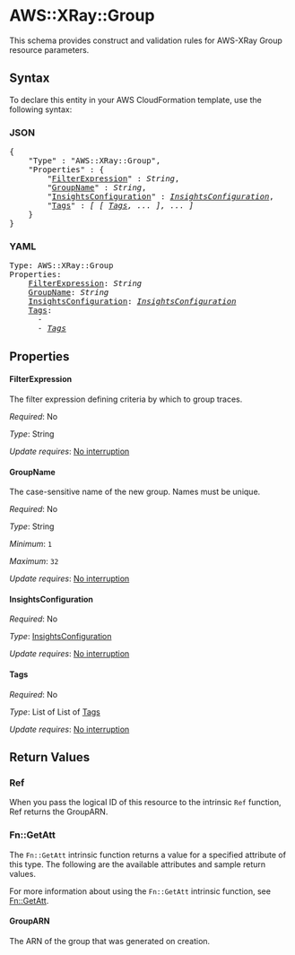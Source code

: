 # AWS::XRay::Group

This schema provides construct and validation rules for AWS-XRay Group resource parameters.

## Syntax

To declare this entity in your AWS CloudFormation template, use the following syntax:

### JSON

<pre>
{
    "Type" : "AWS::XRay::Group",
    "Properties" : {
        "<a href="#filterexpression" title="FilterExpression">FilterExpression</a>" : <i>String</i>,
        "<a href="#groupname" title="GroupName">GroupName</a>" : <i>String</i>,
        "<a href="#insightsconfiguration" title="InsightsConfiguration">InsightsConfiguration</a>" : <i><a href="insightsconfiguration.md">InsightsConfiguration</a></i>,
        "<a href="#tags" title="Tags">Tags</a>" : <i>[ [ <a href="tags.md">Tags</a>, ... ], ... ]</i>
    }
}
</pre>

### YAML

<pre>
Type: AWS::XRay::Group
Properties:
    <a href="#filterexpression" title="FilterExpression">FilterExpression</a>: <i>String</i>
    <a href="#groupname" title="GroupName">GroupName</a>: <i>String</i>
    <a href="#insightsconfiguration" title="InsightsConfiguration">InsightsConfiguration</a>: <i><a href="insightsconfiguration.md">InsightsConfiguration</a></i>
    <a href="#tags" title="Tags">Tags</a>: <i>
      - 
      - <a href="tags.md">Tags</a></i>
</pre>

## Properties

#### FilterExpression

The filter expression defining criteria by which to group traces.

_Required_: No

_Type_: String

_Update requires_: [No interruption](https://docs.aws.amazon.com/AWSCloudFormation/latest/UserGuide/using-cfn-updating-stacks-update-behaviors.html#update-no-interrupt)

#### GroupName

The case-sensitive name of the new group. Names must be unique.

_Required_: No

_Type_: String

_Minimum_: <code>1</code>

_Maximum_: <code>32</code>

_Update requires_: [No interruption](https://docs.aws.amazon.com/AWSCloudFormation/latest/UserGuide/using-cfn-updating-stacks-update-behaviors.html#update-no-interrupt)

#### InsightsConfiguration

_Required_: No

_Type_: <a href="insightsconfiguration.md">InsightsConfiguration</a>

_Update requires_: [No interruption](https://docs.aws.amazon.com/AWSCloudFormation/latest/UserGuide/using-cfn-updating-stacks-update-behaviors.html#update-no-interrupt)

#### Tags

_Required_: No

_Type_: List of List of <a href="tags.md">Tags</a>

_Update requires_: [No interruption](https://docs.aws.amazon.com/AWSCloudFormation/latest/UserGuide/using-cfn-updating-stacks-update-behaviors.html#update-no-interrupt)

## Return Values

### Ref

When you pass the logical ID of this resource to the intrinsic `Ref` function, Ref returns the GroupARN.

### Fn::GetAtt

The `Fn::GetAtt` intrinsic function returns a value for a specified attribute of this type. The following are the available attributes and sample return values.

For more information about using the `Fn::GetAtt` intrinsic function, see [Fn::GetAtt](https://docs.aws.amazon.com/AWSCloudFormation/latest/UserGuide/intrinsic-function-reference-getatt.html).

#### GroupARN

The ARN of the group that was generated on creation.


